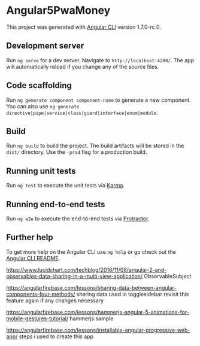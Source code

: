 # Angular5PwaMoney

This project was generated with [Angular CLI](https://github.com/angular/angular-cli) version 1.7.0-rc.0.

## Development server

Run `ng serve` for a dev server. Navigate to `http://localhost:4200/`. The app will automatically reload if you change any of the source files.

## Code scaffolding

Run `ng generate component component-name` to generate a new component. You can also use `ng generate directive|pipe|service|class|guard|interface|enum|module`.

## Build

Run `ng build` to build the project. The build artifacts will be stored in the `dist/` directory. Use the `-prod` flag for a production build.

## Running unit tests

Run `ng test` to execute the unit tests via [Karma](https://karma-runner.github.io).

## Running end-to-end tests

Run `ng e2e` to execute the end-to-end tests via [Protractor](http://www.protractortest.org/).

## Further help

To get more help on the Angular CLI use `ng help` or go check out the [Angular CLI README](https://github.com/angular/angular-cli/blob/master/README.md).


https://www.lucidchart.com/techblog/2016/11/08/angular-2-and-observables-data-sharing-in-a-multi-view-application/
ObservableSubject

https://angularfirebase.com/lessons/sharing-data-between-angular-components-four-methods/
sharing data used in togglesidebar revisit this feature again if any changes necessary

https://angularfirebase.com/lessons/hammerjs-angular-5-animations-for-mobile-gestures-tutorial/
hammerjs sample

https://angularfirebase.com/lessons/installable-angular-progressive-web-app/
steps i used to create this app
